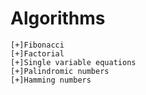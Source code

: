 # Algorithms
    [+]Fibonacci
    [+]Factorial
    [+]Single variable equations
    [+]Palindromic numbers
    [+]Hamming numbers
